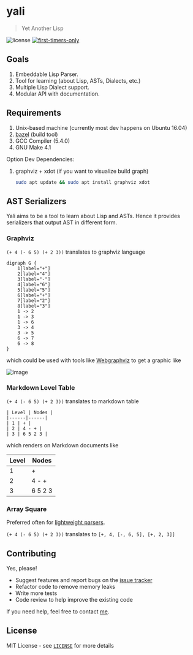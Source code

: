 # yali

> Yet Another Lisp

![license](https://img.shields.io/github/license/scriptnull/yali.svg?style=flat-square) [![first-timers-only](https://img.shields.io/badge/first--timers--only-friendly-blue.svg?style=flat-square)](https://www.firsttimersonly.com/)

## Goals
1. Embeddable Lisp Parser.
1. Tool for learning (about Lisp, ASTs, Dialects, etc.)
1. Multiple Lisp Dialect support.
1. Modular API with documentation.

## Requirements

1. Unix-based machine (currently most dev happens on Ubuntu 16.04)
1. [bazel](https://bazel.build/) (build tool)
1. GCC Compiler (5.4.0)
1. GNU Make 4.1

Option Dev Dependencies:
1. graphviz + xdot (if you want to visualize build graph)
    ```bash
    sudo apt update && sudo apt install graphviz xdot
    ```

## AST Serializers
Yali aims to be a tool to learn about Lisp and ASTs. Hence it provides serializers that output AST in different form.

### Graphviz

`(+ 4 (- 6 5) (+ 2 3))` translates to graphviz language

```
digraph G { 
    1[label="+"]
    2[label="4"]
    3[label="-"]
    4[label="6"]
    5[label="5"]
    6[label="+"]
    7[label="2"]
    8[label="3"]
    1 -> 2
    1 -> 3
    1 -> 6
    3 -> 4
    3 -> 5
    6 -> 7
    6 -> 8
}
```

which could be used with tools like [Webgraphviz](http://www.webgraphviz.com/) to get a graphic like

![image](https://user-images.githubusercontent.com/4211715/52170132-a8971100-276a-11e9-8ef3-b4cfdb494fb6.png)

### Markdown Level Table
`(+ 4 (- 6 5) (+ 2 3))` translates to markdown table

```
| Level | Nodes |
|------|------|
| 1 | + |
| 2 | 4 - + |
| 3 | 6 5 2 3 |
```

which renders on Markdown documents like

| Level | Nodes |
|------|------|
| 1 | + |
| 2 | 4 - + |
| 3 | 6 5 2 3 |

### Array Square
Preferred often for [lightweight parsers](http://norvig.com/lispy.html).

`(+ 4 (- 6 5) (+ 2 3))` translates to `[+, 4, [-, 6, 5], [+, 2, 3]]`

## Contributing
Yes, please!

- Suggest features and report bugs on the [issue tracker](https://github.com/scriptnull/yali/issues)
- Refactor code to remove memory leaks
- Write more tests
- Code review to help improve the existing code

If you need help, feel free to contact [me](https://vishnubharathi.codes/).

## License

MIT License - see [`LICENSE`](LICENSE) for more details
